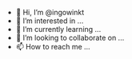 - 👋 Hi, I’m @ingowinkt
- 👀 I’m interested in ...
- 🌱 I’m currently learning ...
- 💞️ I’m looking to collaborate on ...
- 📫 How to reach me ...

<!---
ingowinkt/ingowinkt is a ✨ special ✨ repository because its `README.md` (this file) appears on your GitHub profile.
You can click the Preview link to take a look at your changes.
--->
